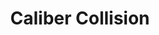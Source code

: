 ---
title: "Caliber Collision"
url: /chicago/caliber-collision-west-touhy-avenue/
shop: Autowerkstatt
---